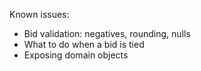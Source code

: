 Known issues: 

* Bid validation: negatives, rounding, nulls
* What to do when a bid is tied
* Exposing domain objects
